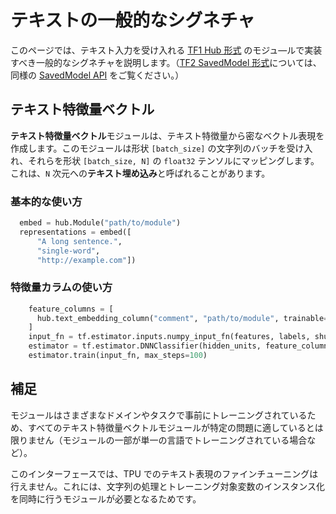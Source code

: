 # テキストの一般的なシグネチャ

このページでは、テキスト入力を受け入れる  [TF1 Hub 形式](../tf1_hub_module.md) のモジュ―ルで実装すべき一般的なシグネチャを説明します。（[TF2 SavedModel 形式](../tf2_saved_model.md)については、同様の [SavedModel API](../common_saved_model_apis/text.md) をご覧ください。）

## テキスト特徴量ベクトル

**テキスト特徴量ベクトル**モジュールは、テキスト特徴量から密なベクトル表現を作成します。このモジュールは形状 `[batch_size]` の文字列のバッチを受け入れ、それらを形状 `[batch_size, N]` の `float32` テンソルにマッピングします。これは、`N` 次元への**テキスト埋め込み**と呼ばれることがあります。

### 基本的な使い方

```python
  embed = hub.Module("path/to/module")
  representations = embed([
      "A long sentence.",
      "single-word",
      "http://example.com"])
```

### 特徴量カラムの使い方

```python
    feature_columns = [
      hub.text_embedding_column("comment", "path/to/module", trainable=False),
    ]
    input_fn = tf.estimator.inputs.numpy_input_fn(features, labels, shuffle=True)
    estimator = tf.estimator.DNNClassifier(hidden_units, feature_columns)
    estimator.train(input_fn, max_steps=100)
```

## 補足

モジュールはさまざまなドメインやタスクで事前にトレーニングされているため、すべてのテキスト特徴量ベクトルモジュールが特定の問題に適しているとは限りません（モジュールの一部が単一の言語でトレーニングされている場合など）。

このインターフェースでは、TPU でのテキスト表現のファインチューニングは行えません。これには、文字列の処理とトレーニング対象変数のインスタンス化を同時に行うモジュールが必要となるためです。
